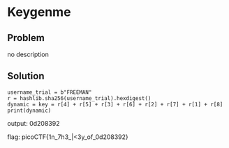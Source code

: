 # Keygenme

## Problem

no description

## Solution

```
username_trial = b"FREEMAN"
r = hashlib.sha256(username_trial).hexdigest()
dynamic = key = r[4] + r[5] + r[3] + r[6] + r[2] + r[7] + r[1] + r[8]
print(dynamic)
```

output: 0d208392

flag: picoCTF{1n_7h3_|<3y_of_0d208392}